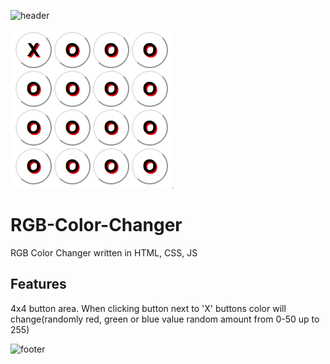 ![header](https://capsule-render.vercel.app/api?type=rect&color=auto&height=100&section=header&text=color%20changer&fontSize=60&fontAlign=80)

![](Screen.gif)

# RGB-Color-Changer
RGB Color Changer written in HTML, CSS, JS

## Features
4x4 button area. When clicking button next to 'X' buttons color will change(randomly red, green or blue value random amount from 0-50 up to 255)

![footer](https://capsule-render.vercel.app/api?type=rect&color=auto&height=120&section=header)

